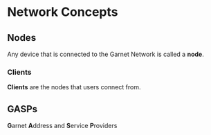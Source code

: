 # Network Concepts
## Nodes
Any device that is connected to the Garnet Network is called a **node**.
### Clients
**Clients** are the nodes that users connect from.
## GASPs
**G**arnet **A**ddress and **S**ervice **P**roviders 
